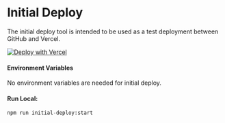 # Initial Deploy

The initial deploy tool is intended to be used as a test deployment between GitHub and Vercel.

[![Deploy with Vercel](https://vercel.com/button)](https://vercel.com/new/git/external?repository-url=https%3A%2F%2Fgithub.com%2Fauth0%2Fauth0-product-education-labs%2Ftree%2Fmaster%2Ftools%2Finitial-deploy&project-name=initial-deploy&repository-name=initial-deploy)

#### Environment Variables

No environment variables are needed for initial deploy.

#### Run Local:

```bash
npm run initial-deploy:start
```
